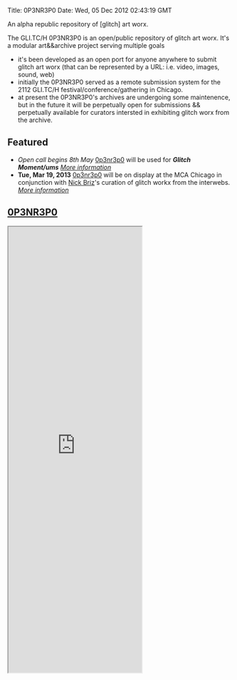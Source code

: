 Title: 0P3NR3P0
Date: Wed, 05 Dec 2012 02:43:19 GMT

An alpha republic repository of [glitch] art worx.

The GLI.TC/H 0P3NR3P0 is an open/public repository of glitch art worx. It's a modular art&&archive project serving multiple goals

- it's been developed as an open port for anyone anywhere to submit glitch art worx (that can be represented by a URL: i.e. video, images, sound, web) 
- initially the 0P3NR3P0 served as a remote submission system for the 2112 GLI.TC/H festival/conference/gathering in Chicago. 
- at present the 0P3NR3P0's archives are undergoing some maintenence, but in the future it will be perpetually open for submissions && perpetually available for curators intersted in exhibiting glitch worx from the archive. 


## Featured
* <span class="fontawesome-map-marker"></span> _Open call begins 8th May_ [0p3nr3p0](/work/0p3nr3p0) will be used for ***Glitch Moment/ums*** [*More information*](http://www.furtherfield.org/programmes/exhibition/glitch-momentums)
* <span class="fontawesome-map-marker"></span> **Tue, Mar 19, 2013** [0p3nr3p0](/work/0p3nr3p0) will be on display at the MCA Chicago in conjunction with [Nick Briz](http://nickbriz.com)'s curation of glitch workx from the interwebs. [*More information*](http://www2.mcachicago.org/event/glitch-art-ftp-share-fest/)

## <a href="http://0p3nr3p0.net/" class="fontawesome-external-link">0P3NR3P0</a>

<iframe src="http://www.0p3nr3p0.net" height="1000"></iframe>